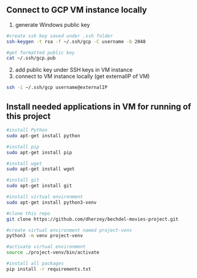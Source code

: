 ## Connect to GCP VM instance locally
1. generate Windows public key
```bash
#create ssh key saved under .ssh folder
ssh-keygen -t rsa -f ~/.ssh/gcp -C username -b 2048

#get formatted public key
cat ~/.ssh/gcp.pub
```
2. add public key under SSH keys in VM instance
3. connect to VM instance locally (get externalIP of VM)
```bash
ssh -i ~/.ssh/gcp username@externalIP
```

## Install needed applications in VM for running of this project
```bash
#install Python
sudo apt-get install python

#install pip
sudo apt-get install pip

#install wget
sudo apt-get install wget

#install git
sudo apt-get install git

#install virtual environment
sudo apt-get install python3-venv

#clone this repo
git clone https://github.com/dherzey/bechdel-movies-project.git

#create virtual environment named project-venv
python3 -m venv project-venv

#activate virtual environment
source ./project-venv/bin/activate

#install all packages
pip install -r requirements.txt
```